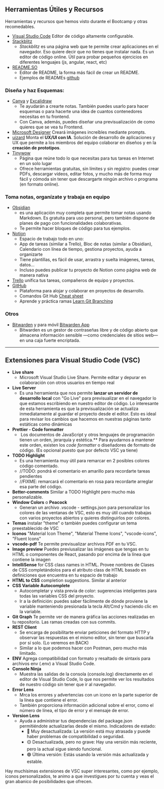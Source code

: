 ## Herramientas Útiles y Recursos

Herramientas y recursos que hemos visto durante el Bootcamp y otras recomedables.

- [Visual Studio Code](https://code.visualstudio.com/) Editor de código altamente configurable.
- [Stackblitz](https://stackblitz.com/?starters=popular)
    - _Stackblitz_ es una página web que te permite crear aplicaciones en el navegador. Eso quiere decir que no tienes que instalar nada. Es un editor de código online. Útil para probar pequeños ejercicios  en diferentes lenguajes (js, angular, react, etc)
- [README.SO](https://readme.so/es)
	- Editor de README, la forma más fácil de crear un README.
	- Ejemplos de READMEs [github](https://github.com/abhisheknaiidu/awesome-github-profile-readme)

### Diseña y haz Esquemas:
- [Canva](https://www.canva.com/es_es/)  y [Excalidraw](https://excalidraw.com/)
	- Te ayudarán a crearte notas. También puedes usarlo para hacer esquemas o para hacerte una idea de cuantos contenedores necesitas en tu frontend.
	- Con Canva, además, puedes diseñar una previsualización de como quieres que se vea tu Frontend.
- [Microsoft Designer](https://designer.microsoft.com/image-creator) Creará imágenes increíbles mediante prompts.
- [uizard](https://uizard.io/) Monta el **UX/UI con IA**. Solución de desarrollo de aplicaciones y UX que permite a los miembros del equipo colaborar en diseños y en la **creación de prototipos**.
- [Tinywow](https://tinywow.com/)
	- Página que reúne todo lo que necesitas para tus tareas en Internet en un solo lugar
	- Ofrece herramientas gratuitas, sin límites y sin registro: puedes crear PDFs, descargar vídeos, editar fotos, y mucho más de forma muy fácil y cómoda sin tener que descargarte ningún archivo o programa (en formato online).

### Toma notas, organízate y trabaja en equipo
- [Obsidian](https://obsidian.md/ "Obsidian") 
	- es una aplicación muy completa que permite tomar notas usando Markdown. Es gratuita para uso personal, pero también dispone de planes de pago con funcionalidades colaborativas.
	- Te permite hacer bloques de código para tus ejemplos.
- [Notion](https://www.notion.so/es-es)
	- Espacio de trabajo todo en uno:
	- App de tareas (similar a Trello), Bloc de notas (similar a Obsidian),  Calendario con línea de tiempo, gestiona proyectos, ayuda a organizarte
	- Tiene plantillas, es fácil de usar, arrastra y suelta imágenes, tareas, datos...
	- Incluso puedes publicar tu proyecto de Notion como página web de manera nativa
- [Trello](https://trello.com/es) unifica tus tareas, compañeros de equipo y proyectos.
- [GitHub](https://github.com/)
	- Plataforma para alojar y colaborar en proyectos de desarrollo.
	- Comandos Git Hub [Cheat sheet](https://training.github.com/downloads/es_ES/github-git-cheat-sheet.pdf)
	- Aprende y práctica ramas [Learn Git Branching](https://learngitbranching.js.org/?locale=es_ES)

### Otros	
- [Bitwarden](https://chromewebstore.google.com/detail/bitwarden-free-password-m/nngceckbapebfimnlniiiahkandclblb?hl=es-419&pli=1) y para móvil [Bitwarden App](https://play.google.com/store/apps/details?id=com.x8bit.bitwarden&hl=es&gl=US&pli=1)
	- Bitwarden es un gestor de contraseñas libre y de código abierto que almacena información sensible —como credenciales de sitios web— en una caja fuerte encriptada.

---

## Extensiones para Visual Studio Code (VSC) 

- **Live share** 
    - Microsoft Visual Studio Live Share. Permite editar y depurar en colaboración con otros usuarios en tiempo real	
- **Live Server**
	- Es una herramienta que nos permite **lanzar un servidor de desarrollo local** con "Go Live" para previsualizar en el navegador lo que estamos escribiendo en nuestro editor de código. Lo interesante de esta herramienta es que la previsualización se actualiza inmediatamente al guardar el proyecto desde el editor. Esto es ideal para revisar los cambios que hacemos en nuestras páginas tanto estáticas como dinámicas
- **Prettier - Code formatter**
	-  Los documentos de JavaScript y otros lenguajes de programación tienen un orden, jerarquía y estética.** Para ayudarnos a mantener este orden, existen los _code formatter_ o diseñadores de formato de código. (Es opcional puesto que por defecto VSC ya tiene)
- **TODO Highlight** 
	- Es una herramienta muy útil para remarcar en 2 posibles colores código comentado. 
	- //TODO: pondrá el comentario en amarillo para recordarte tareas pendientes
	- //FIXME: remarcará el comentario en rosa para recordarte arreglar esa parte del código.	
- **Better-comments** Similar a TODO Highlight pero mucho más personalizable.
- **Window Colors** o **Peacock**
	- Generan un archivo .vscode - settings.json para personalizar los colores de las ventanas de VSC, esto es muy útil cuando trabajas con varios proyectos abiertos y quieres distinguirlos por colores.
- **Temas** instalar "theme" o también puedes configurar un tema preestablecido de VSC
- **Iconos** "Material Icon Theme", "Material Theme Icons", "vscode-icons", "Fluent Icons"
- **vscode-pdf** Te permite previsualizar archivos PDF en tu VSC.
- **Image preview**	Puedes previusalizar las imágenes que tengas en tu HTML o componentes de React, pasando por encima de la línea que contiene la imagen
- **IntelliSense** for CSS class names in HTML.	Provee nombres de Clases de CSS completándolos para el atributo class de HTML basado en definiciones que encuentra en tu espacio de trabajo
- **HTML to CSS** completion suggestions. Similar al anterior
- **CSS Variable Autocomplete**
	- Autocompletar y vista previa de color: sugerencias inteligentes para todas las variables CSS del proyecto.
	- Ir a la definición: puedes saber fácilmente de dónde proviene la variable manteniendo presionada la tecla Alt/Cmd y haciendo clic en la variable.
- **Git Graph**	Te permite ver de manera gráfica las acciones realizadas en tu repositorio. Las ramas creadas con sus commits.
- **REST Client**
	- Se encarga de posibilitarte enviar peticiones del formato HTTP y observar las respuestas en el mismo editor, sin tener que buscarla por sí solo. (Lo veremos en BACK)
	- Similar a lo que podemos hacer con Postman, pero mucho más limitado.
- **ENV** Agrega compatibilidad con formato y resaltado de sintaxis para archivos env (.env) a Visual Studio Code.
- **Console Ninja**
	-  Muestra las salidas de la consola (console.log) directamente en el editor de Visual Studio Code, lo que nos permite ver los resultados de nuestro código sin tener que ir al navegador.
- **Error Lens**
	- Mrca los errores y advertencias con un icono en la parte superior de la línea que contiene el error. 
    - También proporciona información adicional sobre el error, como el número de línea, el tipo de error y el mensaje de error.
- **Version Lens**
	- Ayuda a administrar tus dependencias del package.json permitiéndote actualizarlas desde el mismo. Indicadores de estado:
		- 🔴 Muy desactualizada: La versión está muy atrasada y puede haber problemas de compatibilidad o seguridad.
		- 🟡 Desactualizada, pero no grave: Hay una versión más reciente, pero la actual sigue siendo funcional.
		- 🟢 Última versión: Estás usando la versión más actualizada y estable.


Hay muchísimas extensiones de VSC super interesantes, como por ejemplo, iconos personalizados, te animo a que investigues por tu cuenta y veas el gran abanico de posibilidades que ofrecen.




